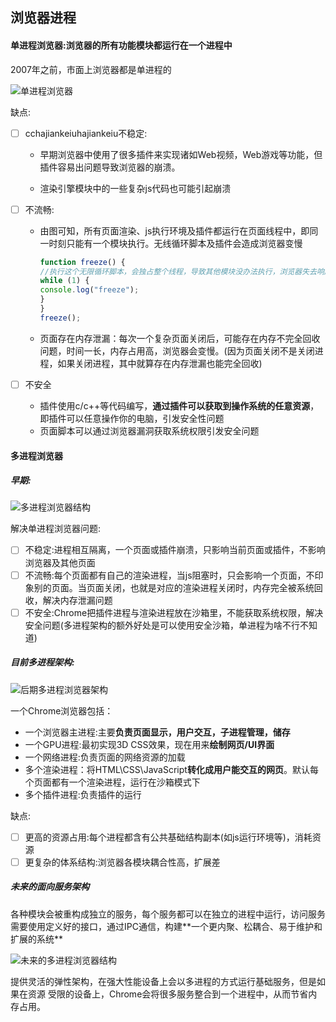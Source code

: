 ## 浏览器进程

#### 单进程浏览器:浏览器的所有功能模块都运行在一个进程中

2007年之前，市面上浏览器都是单进程的

![单进程浏览器](C:\Users\Admin\Desktop\浏览器工作原理小册\image\单进程浏览器.png)

缺点:

- [ ] cchajiankeiuhajiankeiu不稳定:

  - 早期浏览器中使用了很多插件来实现诸如Web视频，Web游戏等功能，但插件容易出问题导致浏览器的崩溃。

  - 渲染引擎模块中的一些复杂js代码也可能引起崩溃

- [ ] 不流畅:

  - 由图可知，所有页面渲染、js执行环境及插件都运行在页面线程中，即同一时刻只能有一个模块执行。无线循环脚本及插件会造成浏览器变慢

    ```JavaScript
    function freeze() {
    //执行这个无限循环脚本，会独占整个线程，导致其他模块没办法执行，浏览器失去响应
    while (1) {
    console.log("freeze");
    }
    }
    freeze();
    ```

  - 页面存在内存泄漏：每次一个复杂页面关闭后，可能存在内存不完全回收问题，时间一长，内存占用高，浏览器会变慢。(因为页面关闭不是关闭进程，如果关闭进程，其中就算存在内存泄漏也能完全回收)

- [ ] 不安全

  - 插件使用c/c++等代码编写，**通过插件可以获取到操作系统的任意资源**，即插件可以任意操作你的电脑，引发安全性问题
  - 页面脚本可以通过浏览器漏洞获取系统权限引发安全问题

#### 多进程浏览器

##### 早期:

![多进程浏览器结构](C:\Users\Admin\Desktop\浏览器工作原理小册\image\多进程浏览器结构.png)

解决单进程浏览器问题:

- [ ] 不稳定:进程相互隔离，一个页面或插件崩溃，只影响当前页面或插件，不影响浏览器及其他页面
- [ ] 不流畅:每个页面都有自己的渲染进程，当js阻塞时，只会影响一个页面，不印象别的页面。当页面关闭，也就是对应的渲染进程关闭时，内存完全被系统回收，解决内存泄漏问题
- [ ] 不安全:Chrome把插件进程与渲染进程放在沙箱里，不能获取系统权限，解决安全问题(多进程架构的额外好处是可以使用安全沙箱，单进程为啥不行不知道)

##### 目前多进程架构:

![后期多进程浏览器架构](C:\Users\Admin\Desktop\浏览器工作原理小册\image\后期多进程浏览器架构.png)

一个Chrome浏览器包括：

- 一个浏览器主进程:主要**负责页面显示，用户交互，子进程管理，储存**
- 一个GPU进程:最初实现3D CSS效果，现在用来**绘制网页/UI界面** 
- 一个网络进程:负责页面的网络资源的加载
- 多个渲染进程：将HTML\CSS\JavaScript**转化成用户能交互的网页**。默认每个页面都有一个渲染进程，运行在沙箱模式下
- 多个插件进程:负责插件的运行

缺点:

- [ ] 更高的资源占用:每个进程都含有公共基础结构副本(如js运行环境等)，消耗资源
- [ ] 更复杂的体系结构:浏览器各模块耦合性高，扩展差

##### 未来的面向服务架构

各种模块会被重构成独立的服务，每个服务都可以在独立的进程中运行，访问服务需要使用定义好的接口，通过IPC通信，构建**⼀个更内聚、松耦合、易于维护和扩展的系统**

![未来的多进程浏览器结构](C:\Users\Admin\Desktop\浏览器工作原理小册\image\未来的多进程浏览器结构.png)

提供灵活的弹性架构，在强⼤性能设备上会以多进程的⽅式运⾏基础服务，但是如果在资源 受限的设备上，Chrome会将很多服务整合到⼀个进程中，从⽽节省内存占⽤。
